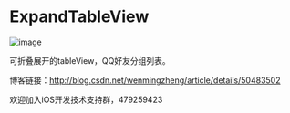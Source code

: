 # ExpandTableView

![image](https://github.com/zhengwenming/ExpandTableView/blob/master/ExpandTableView/Resources/QQList.gif) 

可折叠展开的tableView，QQ好友分组列表。


博客链接：http://blog.csdn.net/wenmingzheng/article/details/50483502


欢迎加入iOS开发技术支持群，479259423
